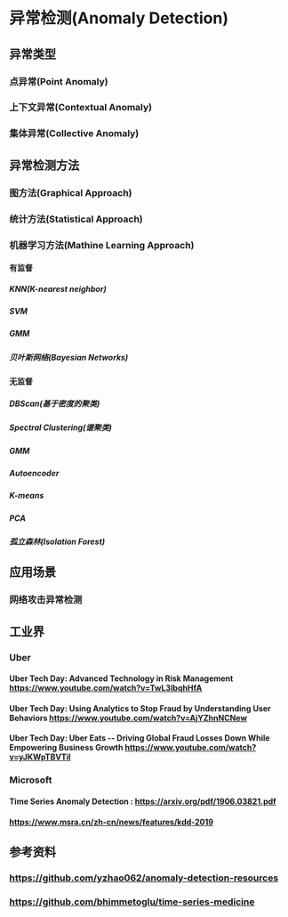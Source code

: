 # 异常检测(Anomaly Detection)
## 异常类型
### 点异常(Point Anomaly)
### 上下文异常(Contextual Anomaly)
### 集体异常(Collective Anomaly)

## 异常检测方法
### 图方法(Graphical Approach)
### 统计方法(Statistical Approach)
### 机器学习方法(Mathine Learning Approach)
#### 有监督
##### KNN(K-nearest neighbor)
##### SVM
##### GMM
##### 贝叶斯网络(Bayesian Networks)

#### 无监督
##### DBScan(基于密度的聚类)
##### Spectral Clustering(谱聚类)
##### GMM
##### Autoencoder
##### K-means
##### PCA
##### 孤立森林(Isolation Forest)

## 应用场景
### 网络攻击异常检测


## 工业界
### Uber
#### Uber Tech Day: Advanced Technology in Risk Management https://www.youtube.com/watch?v=TwL3IbqhHfA
#### Uber Tech Day: Using Analytics to Stop Fraud by Understanding User Behaviors https://www.youtube.com/watch?v=AjYZhnNCNew
#### Uber Tech Day: Uber Eats -- Driving Global Fraud Losses Down While Empowering Business Growth https://www.youtube.com/watch?v=yJKWpTBVTiI

### Microsoft
#### Time Series Anomaly Detection : https://arxiv.org/pdf/1906.03821.pdf
#### https://www.msra.cn/zh-cn/news/features/kdd-2019

## 参考资料
### https://github.com/yzhao062/anomaly-detection-resources
### https://github.com/bhimmetoglu/time-series-medicine
